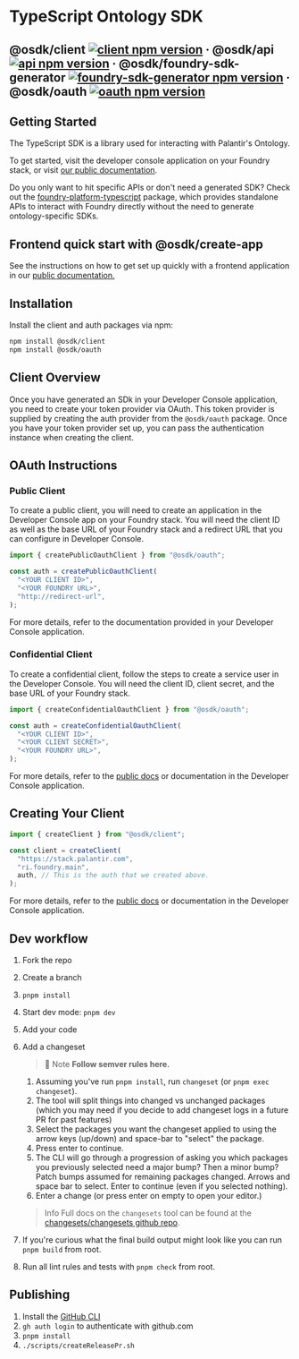 # TypeScript Ontology SDK

## @osdk/client [![client npm version](https://img.shields.io/npm/v/@osdk/client.svg?style=flat)](https://www.npmjs.com/package/@osdk/client) &middot; @osdk/api [![api npm version](https://img.shields.io/npm/v/@osdk/api.svg?style=flat)](https://www.npmjs.com/package/@osdk/api) &middot; @osdk/foundry-sdk-generator [![foundry-sdk-generator npm version](https://img.shields.io/npm/v/@osdk/foundry-sdk-generator.svg?style=flat)](https://www.npmjs.com/package/@osdk/foundry-sdk-generator) &middot; @osdk/oauth [![oauth npm version](https://img.shields.io/npm/v/@osdk/oauth.svg?style=flat)](https://www.npmjs.com/package/@osdk/oauth)

## Getting Started

The TypeScript SDK is a library used for interacting with Palantir's Ontology.

To get started, visit the developer console application on your Foundry stack, or visit [our public documentation](https://www.palantir.com/docs/foundry/ontology-sdk/overview/).

Do you only want to hit specific APIs or don't need a generated SDK? Check out the [foundry-platform-typescript](https://github.com/palantir/foundry-platform-typescript) package, which provides standalone APIs to interact with Foundry directly without the need to generate ontology-specific SDKs.

## Frontend quick start with @osdk/create-app

See the instructions on how to get set up quickly with a frontend application in our [public documentation.](https://www.palantir.com/docs/foundry/ontology-sdk/how-to-bootstrapping-typescript/)

## Installation

Install the client and auth packages via npm:

```sh
npm install @osdk/client
npm install @osdk/oauth
```

## Client Overview

Once you have generated an SDk in your Developer Console application, you need to create your token provider via OAuth. This token provider is supplied by creating the auth provider from the `@osdk/oauth` package. Once you have your token provider set up, you can pass the authentication instance when creating the client.

## OAuth Instructions

### Public Client

To create a public client, you will need to create an application in the Developer Console app on your Foundry stack. You will need the client ID as well as the base URL of your Foundry stack and a redirect URL that you can configure in Developer Console.

```typescript
import { createPublicOauthClient } from "@osdk/oauth";

const auth = createPublicOauthClient(
  "<YOUR CLIENT ID>",
  "<YOUR FOUNDRY URL>",
  "http://redirect-url",
);
```

For more details, refer to the documentation provided in your Developer Console application.

### Confidential Client

To create a confidential client, follow the steps to create a service user in the Developer Console. You will need the client ID, client secret, and the base URL of your Foundry stack.

```typescript
import { createConfidentialOauthClient } from "@osdk/oauth";

const auth = createConfidentialOauthClient(
  "<YOUR CLIENT ID>",
  "<YOUR CLIENT SECRET>",
  "<YOUR FOUNDRY URL>",
);
```

For more details, refer to the [public docs](https://www.palantir.com/docs/foundry/ontology-sdk/how-to-bootstrapping-server-side-typescript/) or documentation in the Developer Console application.

## Creating Your Client

```typescript
import { createClient } from "@osdk/client";

const client = createClient(
  "https://stack.palantir.com",
  "ri.foundry.main",
  auth, // This is the auth that we created above.
);
```

For more details, refer to the [public docs](https://www.palantir.com/docs/foundry/ontology-sdk/overview/) or documentation in the Developer Console application.

## Dev workflow

1. Fork the repo
2. Create a branch
3. `pnpm install`
4. Start dev mode: `pnpm dev`
5. Add your code
6. Add a changeset

   > 📘 Note
   > **Follow semver rules here.**
   1. Assuming you've run `pnpm install`, run `changeset` (or `pnpm exec changeset`).
   2. The tool will split things into changed vs unchanged packages (which you may need if you decide to add changeset logs in a future PR for past features)
   3. Select the packages you want the changeset applied to using the arrow keys (up/down) and space-bar to "select" the package.
   4. Press enter to continue.
   5. The CLI will go through a progression of asking you which packages you previously selected need a major bump? Then a minor bump? Patch bumps assumed for remaining packages changed. Arrows and space bar to select. Enter to continue (even if you selected nothing).
   6. Enter a change (or press enter on empty to open your editor.)

   > Info
   > Full docs on the `changesets` tool can be found at the [changesets/changesets github repo](https://github.com/changesets/changesets).
7. If you're curious what the final build output might look like you can run `pnpm build` from root.
8. Run all lint rules and tests with `pnpm check` from root.

## Publishing

1. Install the [GitHub CLI](https://cli.github.com/)
2. `gh auth login` to authenticate with github.com
3. `pnpm install`
4. `./scripts/createReleasePr.sh`
